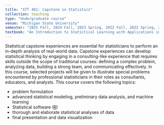 ```yaml
---
title: "STT 481: Capstone in Statistics"
collection: teaching
type: "Undergraduate course"
venue: "Michigan State University"
semester: "2025 Fall, 2024 Fall, 2023 Spring, 2022 Fall, 2022 Spring, 2021 Fall, 2021 Spring, 2020 Fall, 2020 Spring, 2019 Fall, 2019 Spring, 2018 Fall"
textbook: "An Introduction to Statistical Learning with Applications in R"
---
```


Statistical capstone experiences are essential for statisticians to perform an in-depth analysis of real-world data. Capstone experiences can develop statistical thinking by engaging in a consulting-like experience that requires skills outside the scope of traditional courses: defining a complex problem, analyzing data, building a strong team, and communicating effectively. In this course, selected projects will be given to illustrate special problems encountered by professional statisticians in their roles as consultants, educators, and analysts. This course covers the following topics:
* problem formulation
* advanced statistical modeling, preliminary data analysis, and machine learning
* Statistical software ([R](https://www.r-project.org/))
* thorough and elaborate statistical analyses of data
* final presentation and data visualization

